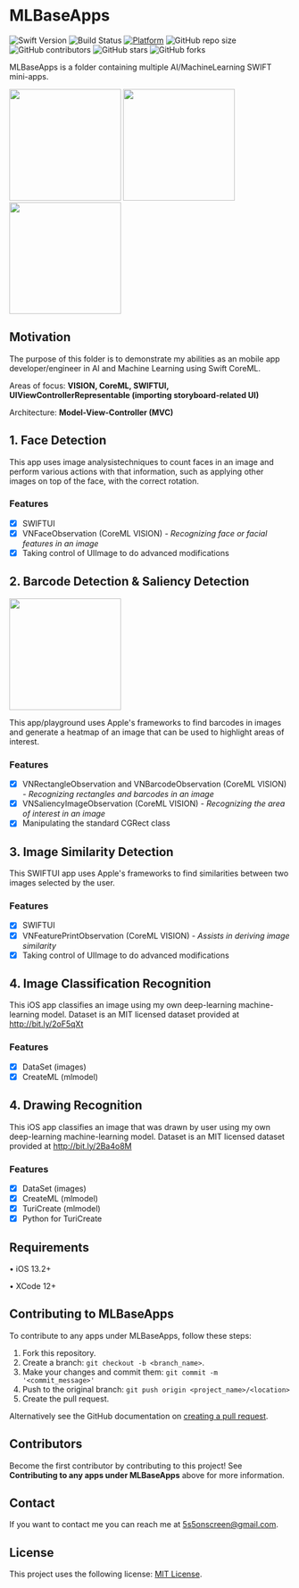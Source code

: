 # MLBaseApps


![Swift Version](https://img.shields.io/badge/Swift-5.0-F16D39.svg?style=flat)
![Build Status](https://travis-ci.org/dwyl/learn-travis.svg?branch=master)
[![Platform](https://img.shields.io/cocoapods/p/LFAlertController.svg?style=flat)](http://cocoapods.org/pods/LFAlertController)
![GitHub repo size](https://img.shields.io/github/repo-size/MetaStar2020/MLBaseApps)
![GitHub contributors](https://img.shields.io/github/contributors/MetaStar2020/MLBaseApps)
![GitHub stars](https://img.shields.io/github/stars/MetaStar2020/MLBaseApps?style=social)
![GitHub forks](https://img.shields.io/github/forks/MetaStar2020/MLBaseApps?style=social)

MLBaseApps is a folder containing multiple AI/MachineLearning SWIFT mini-apps.

<p align="row">
<img src= "https://media.giphy.com/media/AfWPNvhvugHJ5AwxlJ/giphy.gif" width="200" >
<img src= "https://media.giphy.com/media/n1tB1sprRQ46kV7RVJ/giphy.gif" width="200" >
<img src= "https://media.giphy.com/media/BGjhivDVBR5kWIcq0S/giphy.gif" width="200" >
  
</p>

## Motivation

The purpose of this folder is to demonstrate my abilities as an mobile app developer/engineer in AI and Machine Learning using Swift CoreML.

Areas of focus: <strong> VISION, CoreML, SWIFTUI, UIViewControllerRepresentable (importing storyboard-related UI) </strong>

Architecture: <strong> Model-View-Controller (MVC) </strong>

## 1. Face Detection

This app uses image analysistechniques to count faces in an image and perform various actions with that information, such as applying other images on top of the face, with the correct rotation. 

### Features

- [x] SWIFTUI
- [x] VNFaceObservation (CoreML VISION) <i> - Recognizing face or facial features in an image </i>
- [x] Taking control of UIImage to do advanced modifications 

## 2. Barcode Detection & Saliency Detection
<img src= "https://user-images.githubusercontent.com/61833549/110999096-dab5cc80-834d-11eb-94bb-82b7c61ab48b.png" width="200" >

This app/playground uses Apple's frameworks to find barcodes in images and generate a heatmap of an image that can be used to highlight areas of interest.

### Features

- [x] VNRectangleObservation and VNBarcodeObservation (CoreML VISION)  <i> - Recognizing rectangles and barcodes in an image </i>
- [x] VNSaliencyImageObservation (CoreML VISION) <i> - Recognizing the area of interest in an image </i>
- [x] Manipulating the standard CGRect class

## 3. Image Similarity Detection

This SWIFTUI app uses Apple's frameworks to find similarities between two images selected by the user.

### Features

- [x] SWIFTUI
- [x] VNFeaturePrintObservation (CoreML VISION) <i> - Assists in deriving image similarity </i>
- [x] Taking control of UIImage to do advanced modifications 

## 4. Image Classification Recognition

This iOS app classifies an image using my own deep-learning machine-learning model. Dataset is an MIT licensed dataset provided at http://bit.ly/2oF5qXt

### Features

- [x] DataSet (images)
- [x] CreateML (mlmodel) 

## 4. Drawing Recognition

This iOS app classifies an image that was drawn by user using my own deep-learning machine-learning model. Dataset is an MIT licensed dataset provided at http://bit.ly/2Ba4o8M

### Features

- [x] DataSet (images)
- [x] CreateML (mlmodel) 
- [x] TuriCreate (mlmodel)
- [x] Python for TuriCreate

## Requirements

• iOS 13.2+

• XCode 12+

## Contributing to MLBaseApps
<!--- If your README is long or you have some specific process or steps you want contributors to follow, consider creating a separate CONTRIBUTING.md file--->
To contribute to any apps under MLBaseApps, follow these steps:

1. Fork this repository.
2. Create a branch: `git checkout -b <branch_name>`.
3. Make your changes and commit them: `git commit -m '<commit_message>'`
4. Push to the original branch: `git push origin <project_name>/<location>`
5. Create the pull request.

Alternatively see the GitHub documentation on [creating a pull request](https://help.github.com/en/github/collaborating-with-issues-and-pull-requests/creating-a-pull-request).

## Contributors

Become the first contributor by contributing to this project! See <strong>Contributing to any apps under MLBaseApps</strong> above for more information. 

## Contact

If you want to contact me you can reach me at <5s5onscreen@gmail.com>.

## License
<!--- If you're not sure which open license to use see https://choosealicense.com/--->

This project uses the following license: [MIT License](<https://choosealicense.com/licenses/mit/>).
